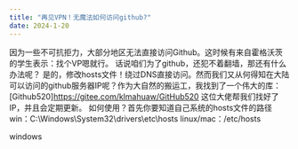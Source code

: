 ```yaml
---
title: "再见VPN！无魔法如何访问github?"
date: 2024-1-20
---
```


因为一些不可抗拒力，大部分地区无法直接访问Github。这时候有来自霍格沃茨的学生表示：找个VP嗯就行。
话说咱们为了github，还犯不着翻墙，那还有什么办法呢？
是的，修改hosts文件！绕过DNS直接访问。然而我们又从何得知在大陆可以访问的github服务器IP呢？作为大自然的搬运工，我找到了一个伟大的库：[Github520]https://gitee.com/klmahuaw/GitHub520
这位大佬帮我们找好了IP，并且会定期更新。
如何使用？首先你要知道自己系统的hosts文件的路径
win：C:\Windows\System32\drivers\etc\hosts
linux/mac：/etc/hosts

windows
